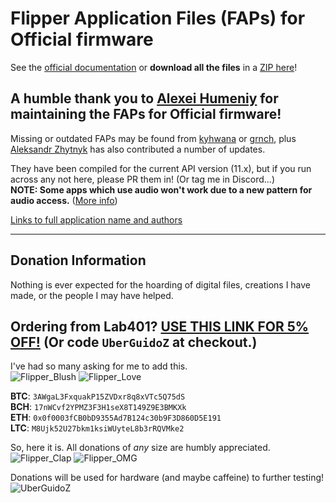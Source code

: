# Flipper Application Files (FAPs) for Official firmware

See the [official documentation](https://github.com/flipperdevices/flipperzero-firmware/blob/dev/documentation/AppsOnSDCard.md) or **download all the files** in a [ZIP here](https://uberguidoz.github.io/DownGit/#/home?url=https://github.com/UberGuidoZ/Flipper/tree/main/Applications/Official)!

## A humble thank you to [Alexei Humeniy](https://github.com/ahumeniy) for maintaining the FAPs for Official firmware!
Missing or outdated FAPs may be found from [kyhwana](https://github.com/kyhwana/latest_flipper_zero_apps) or [grnch](https://github.com/grinchdubs/latest_flipper_zero_apps), plus [Aleksandr Zhytnyk](https://github.com/OperKH) has also contributed a number of updates.

They have been compiled for the current API version (11.x), but if you run across any not here, please PR them in! (Or tag me in Discord...)<br>
**NOTE: Some apps which use audio won't work due to a new pattern for audio access.** ([More info](https://github.com/UberGuidoZ/Flipper/pull/257))

[Links to full application name and authors](https://github.com/UberGuidoZ/Flipper/tree/main/Applications/Unleashed%20(and%20RogueMaster))

-----

## Donation Information

Nothing is ever expected for the hoarding of digital files, creations I have made, or the people I may have helped.

## Ordering from Lab401? [USE THIS LINK FOR 5% OFF!](https://lab401.com/r?id=vsmgoc) (Or code `UberGuidoZ` at checkout.)

I've had so many asking for me to add this.<br>
![Flipper_Blush](https://user-images.githubusercontent.com/57457139/183561666-4424a3cc-679b-4016-a368-24f7e7ad0a88.jpg) ![Flipper_Love](https://user-images.githubusercontent.com/57457139/183561692-381d37bd-264f-4c88-8877-e58d60d9be6e.jpg)

**BTC**: `3AWgaL3FxquakP15ZVDxr8q8xVTc5Q75dS`<br>
**BCH**: `17nWCvf2YPMZ3F3H1seX8T149Z9E3BMKXk`<br>
**ETH**: `0x0f0003fCB0bD9355Ad7B124c30b9F3D860D5E191`<br>
**LTC**: `M8Ujk52U27bkm1ksiWUyteL8b3rRQVMke2`

So, here it is. All donations of *any* size are humbly appreciated.<br>
![Flipper_Clap](https://user-images.githubusercontent.com/57457139/183561789-2e853ede-8ef7-41e8-a67c-716225177e5d.jpg) ![Flipper_OMG](https://user-images.githubusercontent.com/57457139/183561787-e21bdc1e-b316-4e67-b327-5129503d0313.jpg)

Donations will be used for hardware (and maybe caffeine) to further testing!<br>
![UberGuidoZ](https://cdn.discordapp.com/emojis/1000632669622767686.gif)

